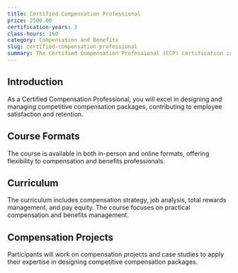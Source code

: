 ```yaml
---
title: Certified Compensation Professional
price: 2500.00
certification-years: 3
class-hours: 160
category: Compensation and Benefits
slug: certified-compensation-professional
summary: The Certified Compensation Professional (CCP) certification is designed for professionals in compensation and benefits roles. This comprehensive course covers compensation strategy, job analysis, and total rewards management. It equips candidates with the skills needed to design and manage competitive compensation packages.
---
```


## Introduction

As a Certified Compensation Professional, you will excel in designing and managing competitive compensation packages, contributing to employee satisfaction and retention.

## Course Formats

The course is available in both in-person and online formats, offering flexibility to compensation and benefits professionals.

## Curriculum

The curriculum includes compensation strategy, job analysis, total rewards management, and pay equity. The course focuses on practical compensation and benefits management.

## Compensation Projects

Participants will work on compensation projects and case studies to apply their expertise in designing competitive compensation packages.

